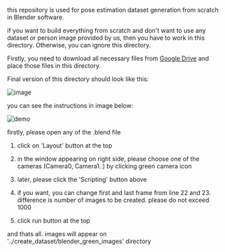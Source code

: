this repository is used for pose estimation dataset generation from scratch in Blender software.

if you want to build everything from scratch and don't want to use any dataset or person image provided by us, then you have to work in this directory. Otherwise, you can ignore this directory.

Firstly, you need to download all necessary files from [Google Drive](https://drive.google.com/drive/folders/1FnpukmwsdHjtwxJF23tBHmguwwvTj61x?usp=sharing) and place those files in this directory.

Final version of this directory should look like this:

![image](https://user-images.githubusercontent.com/63475020/163544505-4027373f-f5c3-4eb5-9670-3b3db8ef3017.png)

you can see the instructions in image below:

![demo](https://user-images.githubusercontent.com/63475020/163538141-be564416-879b-482d-bf90-35e42774bad6.png)


firstly, please open any of the .blend file 

1.	click on 'Layout' button at the top

2.	in the window appearing on right side, please choose one of the cameras (Camera0, Camera1..) by clicking green camera icon

3.	later, please click the 'Scripting' button above

4.	if you want, you can change first and last frame from line 22 and 23. difference is number of images to be created. please do not exceed 1000

5.	click run button at the top



and thats all. images will appear on '../create_dataset/blender_green_images'    directory
